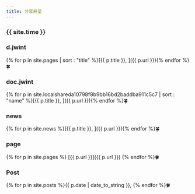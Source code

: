 ```yaml
---
title: 分享冊呈
---
```


### {{ site.time }}

### d.jwint

{% for p in site.pages | sort : "title" %}[{{ p.title }},   ]({{ p.url }}){% endfor %}🍀

### doc.jwint

{% for p in site.localshareda10798f8b9bb16bd2baddba911c5c7 | sort : "name" %}[{{ p.title }}, ]({{ p.url }}){% endfor %}🍀

### news

{% for p in site.news %}[{{ p.title }}, ]({{ p.url }}){% endfor %}🍀

### page

{% for p in site.pages %}
[{{ p.url }}]({{ p.url }})
{% endfor %}🍀

### Post

{% for p in site.posts %}{{ p.date | date_to_string }}, {% endfor %}🍀
